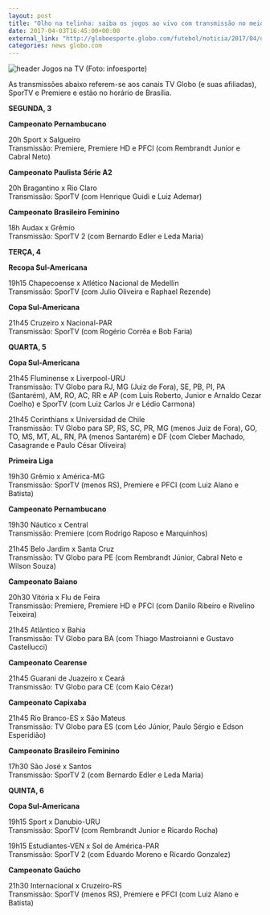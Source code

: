 ```yaml
---
layout: post
title: "Olho na telinha: saiba os jogos ao vivo com transmissão no meio de semana"
date: 2017-04-03T16:45:00+00:00
external_link: "http://globoesporte.globo.com/futebol/noticia/2017/04/olho-na-telinha-saiba-os-jogos-ao-vivo-com-transmissao-no-meio-de-semana.html"
categories: news globo.com
---
```

 ![header Jogos na TV (Foto: infoesporte)](http://s2.glbimg.com/qnuAu1qIFFpd2ICyfCdetEB9agI=/0x0:689x86/690x86/s.glbimg.com/es/ge/f/original/2015/03/10/header_jogos-na-tv_2.jpg "header Jogos na TV (Foto: infoesporte)")  

As transmissões abaixo referem-se aos canais TV Globo (e suas afiliadas), SporTV e Premiere e estão no horário de Brasília.  
  
**SEGUNDA, 3**

**Campeonato Pernambucano&nbsp;**

20h Sport x Salgueiro   
Transmissão: Premiere, Premiere HD e PFCI (com Rembrandt Junior e Cabral Neto)

**Campeonato Paulista Série A2**

20h Bragantino x Rio Claro  
Transmissão: SporTV (com Henrique Guidi e Luiz Ademar)

**Campeonato Brasileiro Feminino**

18h Audax x Grêmio  
Transmissão: SporTV 2 (com Bernardo Edler e Leda Maria)

**TERÇA, 4**

**Recopa Sul-Americana**

19h15 Chapecoense x Atlético Nacional de Medellín  
Transmissão: SporTV (com Julio Oliveira e Raphael Rezende)

**Copa Sul-Americana**

21h45 Cruzeiro x Nacional-PAR  
Transmissão: SporTV (com Rogério Corrêa e Bob Faria)  
  
**QUARTA, 5**

**Copa Sul-Americana**

21h45 Fluminense x Liverpool-URU  
Transmissão: TV Globo para RJ, MG (Juiz de Fora), SE, PB, PI, PA (Santarém), AM, RO, AC, RR e AP (com Luis Roberto, Junior e Arnaldo Cezar Coelho) e SporTV (com Luiz Carlos Jr e Lédio Carmona)

21h45 Corinthians x Universidad de Chile  
Transmissão: TV Globo para SP, RS, SC, PR, MG (menos Juiz de Fora), GO, TO, MS, MT, AL, RN, PA (menos Santarém) e DF (com Cleber Machado, Casagrande e Paulo César Oliveira)

**Primeira Liga**

19h30 Grêmio x América-MG   
Transmissão: SporTV (menos RS), Premiere e PFCI (com Luiz Alano e Batista)

**Campeonato Pernambucano**

19h30 Náutico x Central  
Transmissão: Premiere (com Rodrigo Raposo e Marquinhos)

21h45 Belo Jardim x Santa Cruz  
Transmissão: TV Globo para PE (com Rembrandt Júnior, Cabral Neto e Wilson Souza)

**Campeonato Baiano**

20h30 Vitória x Flu de Feira  
Transmissão: Premiere, Premiere HD e PFCI (com Danilo Ribeiro e Rivelino Teixeira)

21h45 Atlântico x Bahia  
Transmissão: TV Globo para BA (com Thiago Mastroianni e Gustavo Castellucci)

**Campeonato Cearense**

21h45 Guarani de Juazeiro x Ceará  
Transmissão: TV Globo para CE (com Kaio Cézar)

**Campeonato Capixaba**

21h45 Rio Branco-ES x São Mateus  
Transmissão: TV Globo para ES (com Léo Júnior, Paulo Sérgio e Edson Esperidião)

**Campeonato Brasileiro Feminino**

17h30 São José x Santos   
Transmissão: SporTV 2 (com Bernardo Edler e Leda Maria)  
  
**QUINTA, 6**

**Copa Sul-Americana&nbsp;**

19h15 Sport x Danubio-URU&nbsp;&nbsp;   
Transmissão: SporTV (com Rembrandt Junior e Ricardo Rocha)

19h15 Estudiantes-VEN x Sol de América-PAR   
Transmissão: SporTV 2 (com Eduardo Moreno e Ricardo Gonzalez)

**Campeonato Gaúcho**

21h30 Internacional x Cruzeiro-RS  
Transmissão: SporTV (menos RS), Premiere e PFCI (com Luiz Alano e Batista)

